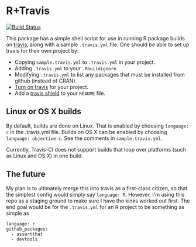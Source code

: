 # R+Travis

[![Build Status](https://travis-ci.org/craigcitro/r-travis.png?branch=master,osx)](https://travis-ci.org/craigcitro/r-travis)

This package has a simple shell script for use in running R package builds on
[travis](http://travis-ci.org/), along with a sample `.travis.yml` file. One
should be able to set up travis for their own project by:
* Copying `sample.travis.yml` to `.travis.yml` in your project.
* Adding `.travis.yml` to your `.Rbuildignore`.
* Modifying `.travis.yml` to list any packages that must be installed from
  github (instead of CRAN).
* [Turn on travis](https://travis-ci.org/profile) for your project.
* Add a [travis shield](http://about.travis-ci.org/docs/user/status-images/)
  to your `README` file.

## Linux or OS X builds

By default, builds are done on Linux. That is enabled by choosing
`language: c` in the .travis.yml file. Builds on OS X can be enabled by
choosing `language: objective-c`. See the comments in `sample.travis.yml`.

Currently, Travis-CI does not support builds that loop over platforms (such as
Linux and OS X) in one build.

## The future

My plan is to ultimately merge this into travis as a first-class citizen, so
that the simplest config would simply say `language: R`. However, I'm using
this repo as a staging ground to make sure I have the kinks worked out first.
The end goal would be for the `.travis.yml` for an R project to be something
as simple as

    language: r
    github_packages:
      - assertthat
      - devtools

